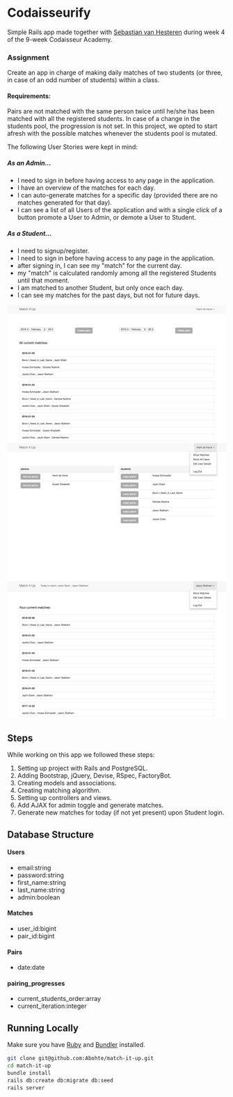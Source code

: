 # Codaisseurify

Simple Rails app made together with [Sebastian van Hesteren](https://github.com/svanhesteren) during week 4 of the 9-week Codaisseur Academy.

### Assignment
Create an app in charge of making daily matches of two students (or three, in case of an odd number of students) within a class.

#### Requirements:
Pairs are not matched with the same person twice until he/she has been matched with all the registered students. In case of a change in the students pool, the progression is not set. In this project, we opted to start afresh with the possible matches whenever the students pool is mutated.

The following User Stories were kept in mind:

##### As an Admin...
- I need to sign in before having access to any page in the application.
- I have an overview of the matches for each day.
- I can auto-generate matches for a specific day (provided there are no matches generated for that day).
- I can see a list of all Users of the application and with a single click of a button promote a User to Admin, or demote a User to Student.

##### As a Student...
- I need to signup/register.
- I need to sign in before having access to any page in the application.
- after signing in, I can see my "match" for the current day.
- my "match" is calculated randomly among all the registered Students until that moment.
- I am matched to another Student, but only once each day.
- I can see my matches for the past days, but not for future days.

![Admin Matches Page](app/assets/images/AdminMatchPage.png)
![Admin User Page](app/assets/images/AdminUserPage.png)
![Student Matches Page](app/assets/images/StudentMatchPage.png)

## Steps

While working on this app we followed these steps:

1. Setting up project with Rails and PostgreSQL.
2. Adding Bootstrap, jQuery, Devise, RSpec, FactoryBot.
3. Creating models and associations.
4. Creating matching algorithm.
5. Setting up controllers and views.
6. Add AJAX for admin toggle and generate matches.
7. Generate new matches for today (if not yet present) upon Student login.

## Database Structure

#### Users
  * email:string
  * password:string
  * first_name:string
  * last_name:string
  * admin:boolean

#### Matches
  * user_id:bigint
  * pair_id:bigint

#### Pairs
  * date:date

#### pairing_progresses
  * current_students_order:array
  * current_iteration:integer

## Running Locally

Make sure you have [Ruby](https://www.ruby-lang.org/en/) and [Bundler](http://bundler.io/) installed.

```bash
git clone git@github.com:Abohte/match-it-up.git
cd match-it-up
bundle install
rails db:create db:migrate db:seed
rails server
```
